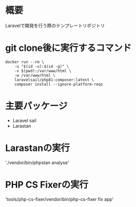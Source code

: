 # 概要
Laravelで開発を行う際のテンプレートリポジトリ

# git clone後に実行するコマンド
```
docker run --rm \
    -u "$(id -u):$(id -g)" \
    -v $(pwd):/var/www/html \
    -w /var/www/html \
    laravelsail/php81-composer:latest \
    composer install --ignore-platform-reqs
```

# 主要パッケージ
- Laravel sail
- Larastan

# Larastanの実行
'./vendor/bin/phpstan analyse'

# PHP CS Fixerの実行
'tools/php-cs-fixer/vendor/bin/php-cs-fixer fix app'
